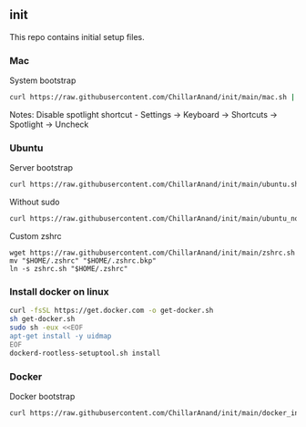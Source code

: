 ## init

This repo contains initial setup files.


### Mac

System bootstrap

```sh
curl https://raw.githubusercontent.com/ChillarAnand/init/main/mac.sh | bash
```

Notes:
Disable spotlight shortcut - Settings -> Keyboard -> Shortcuts -> Spotlight -> Uncheck

### Ubuntu

Server bootstrap

```sh
curl https://raw.githubusercontent.com/ChillarAnand/init/main/ubuntu.sh | bash
```

Without sudo

```sh
curl https://raw.githubusercontent.com/ChillarAnand/init/main/ubuntu_nosudo.sh | bash
```


Custom zshrc

```
wget https://raw.githubusercontent.com/ChillarAnand/init/main/zshrc.sh
mv "$HOME/.zshrc" "$HOME/.zshrc.bkp"
ln -s zshrc.sh "$HOME/.zshrc"
```


### Install docker on linux

```sh
curl -fsSL https://get.docker.com -o get-docker.sh
sh get-docker.sh
sudo sh -eux <<EOF
apt-get install -y uidmap
EOF
dockerd-rootless-setuptool.sh install
```


### Docker

Docker bootstrap

```sh
curl https://raw.githubusercontent.com/ChillarAnand/init/main/docker_init.sh | bash
```
